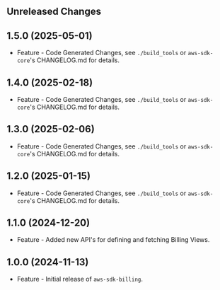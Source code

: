 Unreleased Changes
------------------

1.5.0 (2025-05-01)
------------------

* Feature - Code Generated Changes, see `./build_tools` or `aws-sdk-core`'s CHANGELOG.md for details.

1.4.0 (2025-02-18)
------------------

* Feature - Code Generated Changes, see `./build_tools` or `aws-sdk-core`'s CHANGELOG.md for details.

1.3.0 (2025-02-06)
------------------

* Feature - Code Generated Changes, see `./build_tools` or `aws-sdk-core`'s CHANGELOG.md for details.

1.2.0 (2025-01-15)
------------------

* Feature - Code Generated Changes, see `./build_tools` or `aws-sdk-core`'s CHANGELOG.md for details.

1.1.0 (2024-12-20)
------------------

* Feature - Added new API's for defining and fetching Billing Views.

1.0.0 (2024-11-13)
------------------

* Feature - Initial release of `aws-sdk-billing`.

